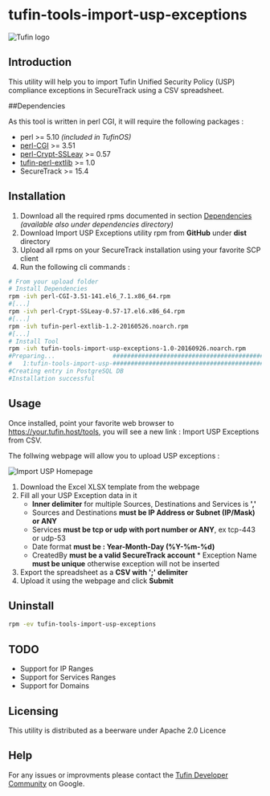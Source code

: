 # tufin-tools-import-usp-exceptions

![Tufin logo](https://www.dropbox.com/s/0hujyyxob3gb3r2/tufin-square-logo.png?dl=1)

## Introduction
This utility will help you to import Tufin Unified Security Policy (USP) compliance exceptions in SecureTrack using a CSV spreadsheet.

##<a name="dependencies"></a>Dependencies

As this tool is written in perl CGI, it will require the following packages :

* perl >= 5.10 *(included in TufinOS)*
* [perl-CGI](ftp://195.220.108.108/linux/centos/6.8/os/x86_64/Packages/perl-CGI-3.51-141.el6_7.1.x86_64.rpm) >= 3.51
* [perl-Crypt-SSLeay](ftp://195.220.108.108/linux/centos/6.8/os/x86_64/Packages/perl-Crypt-SSLeay-0.57-17.el6.x86_64.rpm) >= 0.57
* [tufin-perl-extlib](https://www.dropbox.com/s/xsd1cs55vnza6wq/tufin-perl-extlib-1.2-20160526.noarch.rpm?dl=1)  >= 1.0
* SecureTrack >= 15.4

## Installation
1. Download all the required rpms documented in section [Dependencies](#dependencies) *(available also under dependencies directory)*
2. Download Import USP Exceptions utility rpm from **GitHub** under **dist** directory
3. Upload all rpms on your SecureTrack installation using your favorite SCP client
4. Run the following cli commands :

~~~bash
# From your upload folder
# Install Dependencies
rpm -ivh perl-CGI-3.51-141.el6_7.1.x86_64.rpm
#[...]
rpm -ivh perl-Crypt-SSLeay-0.57-17.el6.x86_64.rpm
#[...]
rpm -ivh tufin-perl-extlib-1.2-20160526.noarch.rpm
#[...]
# Install Tool
rpm -ivh tufin-tools-import-usp-exceptions-1.0-20160926.noarch.rpm
#Preparing...                ########################################### [100%]
#   1:tufin-tools-import-usp-########################################### [100%]
#Creating entry in PostgreSQL DB
#Installation successful
~~~

## Usage
Once installed, point your favorite web browser to <https://your.tufin.host/tools>, you will see a new link : Import USP Exceptions from CSV.

The follwing webpage will allow you to upload USP exceptions :

![Import USP Homepage](https://www.dropbox.com/s/u4vwwigmw3zan9t/import-usp-exceptions.png?dl=1)


1. Download the Excel XLSX template from the webpage
2. Fill all your USP Exception data in it
	* **Inner delimiter** for multiple Sources, Destinations and Services is **','**
	* Sources and Destinations **must be IP Address or Subnet (IP/Mask) or ANY**
	* Services **must be tcp or udp with port number or ANY**, ex tcp-443 or udp-53
	* Date format **must be : Year-Month-Day (%Y-%m-%d)**
	* CreatedBy **must be a valid SecureTrack account**	* Exception Name **must be unique** otherwise exception will not be inserted
3. Export the spreadsheet as a **CSV with ';' delimiter**
4. Upload it using the webpage and click **Submit**

## Uninstall
~~~bash
rpm -ev tufin-tools-import-usp-exceptions
~~~

## TODO
* Support for IP Ranges
* Support for Services Ranges
* Support for Domains

## Licensing
This utility is distributed as a beerware under Apache 2.0 Licence

## Help
For any issues or improvments please contact the [Tufin Developer Community](https://plus.google.com/communities/112366353546062524001) on Google.
